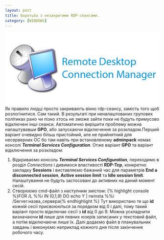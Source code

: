 ```yaml
---
layout: post
title: Боротьба з незакритими RDP-сеансами.
category: [WINDOWS]
---
```

![RDP logo](/media/Remote-Desktop-Connection-Manager.png?style=head)  
Як правило людці просто закривають вікно rdp-сеансу, замість того щоб розлогінитися. Сам такий. В результаті при	неналаштованих групових політиках рано чи пізно хтось не зможе зайти поки не будуть примусово відключені інші сеанси. Автоматично вирішити	проблему можна налаштувавши **GPO**, або запускаючи відключення за розкладом.<!--more-->Перший варіант очевидно більш пристойний, але не прийнятний для несерверних ОС бо там навіть при встановленому **adminpack** немає консолі ***Terminal Services Configuration***.
Отже варіант **GPO** та варіант відключення за розкладом:
1. Відкриваємо консоль ***Terminal Services Configuration***, переходимо в розділ *Connections* і дивимося властивості **RDP-Tcp**, конкретно закладку **Sessions** і виставляємо бажаний час для параметрів **End a disconnected session**, **Active session limit** та **Idle session limit**.	Налаштування не будуть застосовані до активних на даний момент сесій.
2. Створюємо cmd-файл з наступним змістом:
    {% highlight console %}FOR /L %%i IN (0,1,9) DO echo Y | rwinsta %%i /Server:назва_сервера{% endhighlight %}
Тут використано те що **id** кожній сесії присвоюються за порядком від 0 і далі, тому такий варіант просто відключає сесії з **id** від 0 до 9. Можна ускладнити визначаючи **id** лише для певних	юзерів записаних у текстовий файл, а потім відключаючи лише їх. Далі додаємо файл в планувальник завдань і виконуємо наприклад кожного дня після закінчення робочого часу.
